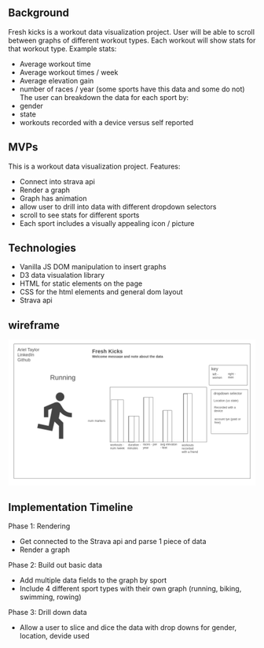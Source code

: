 ## Background

Fresh kicks is a workout data visualization project. User will be able to scroll between graphs of different workout types. Each workout will show stats for that workout type. 
Example stats: 
- Average workout time
- Average workout times / week
- Average elevation gain
- number of races / year (some sports have this data and some do not)
The user can breakdown the data for each sport by: 
- gender
- state
- workouts recorded with a device versus self reported

## MVPs
This is a workout data visualization project. 
Features: 
  - Connect into strava api
  - Render a graph
  - Graph has animation
  - allow user to drill into data with different dropdown selectors
  - scroll to see stats for different sports
  - Each sport includes a visually appealing icon / picture

  
  ## Technologies
  - Vanilla JS DOM manipulation to insert graphs
  - D3 data visualation library
  - HTML for static elements on the page
  - CSS for the html elements and general dom layout
  - Strava api 
  
  ## wireframe
  <p align="center">
  <img src="https://github.com/arieltlr/freshkicks/blob/main/wireframe/running-page.png" />
  </p>
  
  ## Implementation Timeline
  
  Phase 1: Rendering
  - Get connected to the Strava api and parse 1 piece of data
  - Render a graph 
  
  Phase 2: Build out basic data
  - Add multiple data fields to the graph by sport
  - Include 4 different sport types with their own graph (running, biking, swimming, rowing)
  
  Phase 3: Drill down data
  - Allow a user to slice and dice the data with drop downs for gender, location, devide used
  
 
